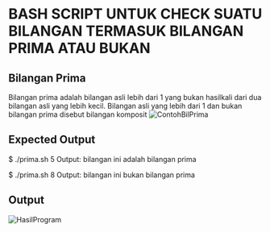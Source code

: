 # BASH SCRIPT UNTUK CHECK SUATU BILANGAN TERMASUK BILANGAN PRIMA ATAU BUKAN

## Bilangan Prima
Bilangan prima adalah bilangan asli lebih dari 1 yang bukan hasilkali dari dua bilangan asli yang lebih kecil. Bilangan asli yang lebih dari 1 dan bukan bilangan prima disebut bilangan komposit
![ContohBilPrima](https://primagama.co.id/wp-content/uploads/2023/08/image-1.jpeg)

## Expected Output	
$ ./prima.sh 5
Output: bilangan ini adalah bilangan prima

$ ./prima.sh 8
Output: bilangan ini bukan bilangan prima

## Output
![HasilProgram](https://i.ibb.co/BC7fQ1x/hasil-prima.png)
